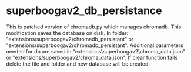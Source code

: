 # superboogav2_db_persistance
This is patched version of chromadb.py which manages chromadb. This modification saves the database on disk. In folder: "extensions\superboogav2\chromadb_persistant" or "extensions/superboogav2/chromadb_persistant". Additional parameters needed for db are saved in "extensions\superboogav2\chroma_data.json" or "extensions/superboogav2/chroma_data.json". If clear function fails delete the file and folder and new database will be created. 
